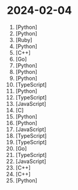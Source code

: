 # 2024-02-04

1. [](https://github.comundefined "MiniCPM-2B: An end-side LLM outperforms Llama2-13B.") [Python]
2. [](https://github.comundefined "fabric is an open-source framework for augmenting humans using AI.") [Python]
3. [](https://github.comundefined "The OS for your personal finances") [Ruby]
4. [](https://github.comundefined "16-bit CPU for Excel, and related files") [Python]
5. [](https://github.comundefined "The new Windows Terminal and the original Windows console host, all in the same place!") [C++]
6. [](https://github.comundefined "An open source, lightweight note-taking service. Easily capture and share your great thoughts.") [Go]
7. [](https://github.comundefined "[NeurIPS'23 Oral] Visual Instruction Tuning (LLaVA) built towards GPT-4V level capabilities and beyond.") [Python]
8. [](https://github.comundefined "Modeling, training, eval, and inference code for OLMo") [Python]
9. [](https://github.comundefined "Image inpainting tool powered by SOTA AI Model. Remove any unwanted object, defect, people from your pictures or erase and replace(powered by stable diffusion) any thing on your pictures.") [Python]
10. [](https://github.comundefined "") [TypeScript]
11. [](https://github.comundefined "SUPIR aims at developing Practical Algorithms for Photo-Realistic Image Restoration In the Wild") [Python]
12. [](https://github.comundefined "✨ ChatGemini 是一个基于 Google Gemini 的网页客户端，对标 ChatGPT 3.5，操作逻辑同 ChatGPT 3.5 一致，同时支持在聊天中上传图片，应用会自动调用 Gemini-Pro-Vision 模型进行识图。") [TypeScript]
13. [](https://github.comundefined "") [JavaScript]
14. [](https://github.comundefined "我的电视 电视直播软件，安装即可使用") [C]
15. [](https://github.comundefined "Pretrain, finetune and deploy AI models on multiple GPUs, TPUs with zero code changes.") [Python]
16. [](https://github.comundefined "Mobile-Agent: Autonomous Multi-Modal Mobile Device Agent with Visual Perception") [Python]
17. [](https://github.comundefined "Docker container for managing Nginx proxy hosts with a simple, powerful interface") [JavaScript]
18. [](https://github.comundefined "一个基于 electron 的音乐软件") [TypeScript]
19. [](https://github.comundefined "An innovative superfamily of fonts for code") [TypeScript]
20. [](https://github.comundefined "Static detection tool for runc and Docker Leaky Vessels vulnerabilities") [Go]
21. [](https://github.comundefined "") [TypeScript]
22. [](https://github.comundefined "🦄 AI + Tools + Plugins + Community") [JavaScript]
23. [](https://github.comundefined "An Open Source Machine Learning Framework for Everyone") [C++]
24. [](https://github.comundefined "A C++ header-only HTTP/HTTPS server and client library") [C++]
25. [](https://github.comundefined "InstantID : Zero-shot Identity-Preserving Generation in Seconds 🔥") [Python]
